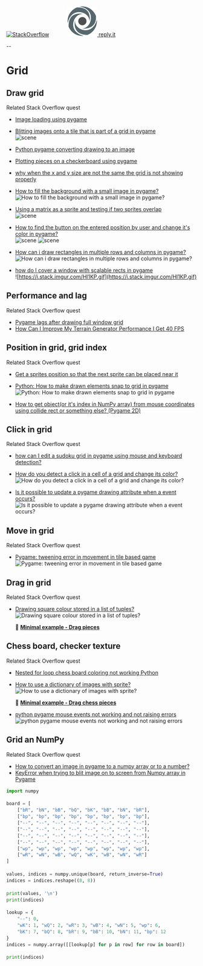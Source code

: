 [![StackOverflow](https://stackexchange.com/users/flair/7322082.png)](https://stackoverflow.com/users/5577765/rabbid76?tab=profile) &nbsp;&nbsp;&nbsp;&nbsp;&nbsp;&nbsp;&nbsp;&nbsp;&nbsp;&nbsp; [![reply.it](../../resource/logo/Repl_it_logo_80.png) reply.it](https://repl.it/repls/folder/PyGame%20Examples)

--

# Grid

## Draw grid

Related Stack Overflow quest

- [Image loading using pygame](https://stackoverflow.com/questions/60617748/image-loading-using-pygame/60622756#60622756)

- [Blitting images onto a tile that is part of a grid in pygame](https://stackoverflow.com/questions/59121989/blitting-images-onto-a-tile-that-is-part-of-a-grid-in-pygame/59124520#59124520)  
  ![scene](https://i.stack.imgur.com/9WgWJ.png)

- [Python pygame converting drawing to an image](https://stackoverflow.com/questions/61678353/python-pygame-converting-drawing-to-an-image/61678449#61678449)

- [Plotting pieces on a checkerboard using pygame](https://stackoverflow.com/questions/65309004/plotting-pieces-on-a-checkerboard-using-pygame/65309258#65309258)

- [why when the x and y size are not the same the grid is not showing properly](https://stackoverflow.com/questions/65656047/why-when-the-x-and-y-size-are-not-the-same-the-grid-is-not-showing-properly/65656132#65656132)  

- [How to fill the background with a small image in pygame?](https://stackoverflow.com/questions/65859573/how-to-fill-the-background-with-a-small-image-in-pygame/65859607#65859607)  
  ![How to fill the background with a small image in pygame?](https://i.stack.imgur.com/13xqC.png)
  
- [Using a matrix as a sprite and testing if two sprites overlap](https://stackoverflow.com/questions/60387917/using-a-matrix-as-a-sprite-and-testing-if-two-sprites-overlap/60391694#60391694)  
  ![scene](https://i.stack.imgur.com/brlQk.gif)

- [How to find the button on the entered position by user and change it's color in pygame?](https://stackoverflow.com/questions/61767256/how-to-find-the-button-on-the-entered-position-by-user-and-change-its-color-in/61767309#61767309)  
  ![scene](https://i.stack.imgur.com/sqIcy.gif)
  ![scene](https://i.stack.imgur.com/KMpLP.gif)

- [How can i draw rectangles in multiple rows and columns in pygame?](https://stackoverflow.com/questions/66506971/how-can-i-draw-rectangles-in-multiple-rows-and-columns-in-pygame/66506991#66506991)
  ![How can i draw rectangles in multiple rows and columns in pygame?](https://i.stack.imgur.com/z6N55.png)

- [how do I cover a window with scalable rects in pygame](https://stackoverflow.com/questions/71009583/how-do-i-cover-a-window-with-scalable-rects-in-pygame)  
  ![https://i.stack.imgur.com/Hl1KP.gif](https://i.stack.imgur.com/Hl1KP.gif)  

## Performance and lag

Related Stack Overflow quest

- [Pygame lags after drawing full window grid](https://stackoverflow.com/questions/61650325/pygame-lags-after-drawing-full-window-grid/61650969#61650969)
- [How Can I Improve My Terrain Generator Performance I Get 40 FPS](https://stackoverflow.com/questions/66509002/how-can-i-improve-my-terrain-generator-performance-i-get-40-fps/66510253#66510253)

## Position in grid, grid index

Related Stack Overflow quest

- [Get a sprites position so that the next sprite can be placed near it](https://stackoverflow.com/questions/63871620/get-a-sprites-position-so-that-the-next-sprite-can-be-placed-near-it/63873027#63873027)

- [Python: How to make drawn elements snap to grid in pygame](https://stackoverflow.com/questions/63926261/python-how-to-make-drawn-elements-snap-to-grid-in-pygame/63926759#63926759)  
  ![Python: How to make drawn elements snap to grid in pygame](https://i.stack.imgur.com/VCmuV.gif)

- [How to get object(or it's index in NumPy array) from mouse coordinates using collide rect or something else? (Pygame 2D)](https://stackoverflow.com/questions/65552238/how-to-get-objector-its-index-in-numpy-array-from-mouse-coordinates-using-col/65552437#65552437)  

## Click in grid

Related Stack Overflow quest

- [how can I edit a sudoku grid in pygame using mouse and keyboard detection?](https://stackoverflow.com/questions/62345206/how-can-i-edit-a-sudoku-grid-in-pygame-using-mouse-and-keyboard-detection/62345586#62345586)

- [How do you detect a click in a cell of a grid and change its color?](https://stackoverflow.com/questions/63538350/how-do-you-detect-a-click-in-a-cell-of-a-grid-and-change-its-color/63538548#63538548)  
  ![How do you detect a click in a cell of a grid and change its color?](https://i.stack.imgur.com/81Tvv.gif)

- [Is it possible to update a pygame drawing attribute when a event occurs?](https://stackoverflow.com/questions/61551790/is-it-possible-to-update-a-pygame-drawing-attribute-when-a-event-occurs/61555479#61555479)
  ![Is it possible to update a pygame drawing attribute when a event occurs?](https://i.stack.imgur.com/rchSC.gif)

## Move in grid

Related Stack Overflow quest

- [Pygame: tweening error in movement in tile based game](https://stackoverflow.com/questions/63478615/pygame-tweening-error-in-movement-in-tile-based-game/65338538#65338538)  
  ![Pygame: tweening error in movement in tile based game](https://i.stack.imgur.com/Gapfj.gif)

## Drag in grid

Related Stack Overflow quest

- [Drawing square colour stored in a list of tuples?](https://stackoverflow.com/questions/69828786/drawing-square-colour-stored-in-a-list-of-tuples/69828913#69828913)  
  ![Drawing square colour stored in a list of tuples?](https://i.stack.imgur.com/e7ecp.gif)

   :scroll: **[Minimal example - Drag pieces](../../examples/minimal_examples/pygame_minimal_mouse_drag_pieces.py)**

## Chess board, checker texture

Related Stack Overflow quest

- [Nested for loop chess board coloring not working Python](https://stackoverflow.com/questions/66082526/nested-for-loop-chess-board-coloring-not-working-python/66082545#66082545)

- [How to use a dictionary of images with sprite?](https://stackoverflow.com/questions/66467383/how-to-use-a-dictionary-of-images-with-sprite/66514748#66514748)  
  ![How to use a dictionary of images with sprite?](https://i.stack.imgur.com/i0a0N.gif)

  :scroll: **[Minimal example - Drag chess pieces](../../examples/minimal_examples/pygame_minimal_mouse_drag_chess.py)**

- [python pygame mouse events not working and not raising errors](https://stackoverflow.com/questions/67437709/python-pygame-mouse-events-not-working-and-not-raising-errors/67449984#67449984)  
  ![python pygame mouse events not working and not raising errors](https://i.stack.imgur.com/cYnIY.gif)

## Grid an NumPy

Related Stack Overflow quest

- [How to convert an image in pygame to a numpy array or to a number?](https://stackoverflow.com/questions/67238820/how-to-convert-an-image-in-pygame-to-a-numpy-array-or-to-a-number/67239880#67239880)  
- [KeyError when trying to blit image on to screen from Numpy array in Pygame](https://stackoverflow.com/questions/67249974/keyerror-when-trying-to-blit-image-on-to-screen-from-numpy-array-in-pygame/67254177#67254177)

```py
import numpy

board = [
    ["bR", "bN", "bB", "bQ", "bK", "bB", "bN", "bR"],
    ["bp", "bp", "bp", "bp", "bp", "bp", "bp", "bp"],
    ["--", "--", "--", "--", "--", "--", "--", "--"],
    ["--", "--", "--", "--", "--", "--", "--", "--"],
    ["--", "--", "--", "--", "--", "--", "--", "--"],
    ["--", "--", "--", "--", "--", "--", "--", "--"],
    ["wp", "wp", "wp", "wp", "wp", "wp", "wp", "wp"],
    ["wR", "wN", "wB", "wQ", "wK", "wB", "wN", "wR"]
]

values, indices = numpy.unique(board, return_inverse=True)
indices = indices.reshape((8, 8))

print(values, '\n')
print(indices)

lookup = {
    "--": 0,
    "wK": 1, "wQ": 2, "wR": 3, "wB": 4, "wN": 5, "wp": 6,
    "bK": 7, "bQ": 8, "bR": 9, "bB": 10, "bN": 11, "bp": 12 
}
indices = numpy.array([[lookup[p] for p in row] for row in board])

print(indices)
```
